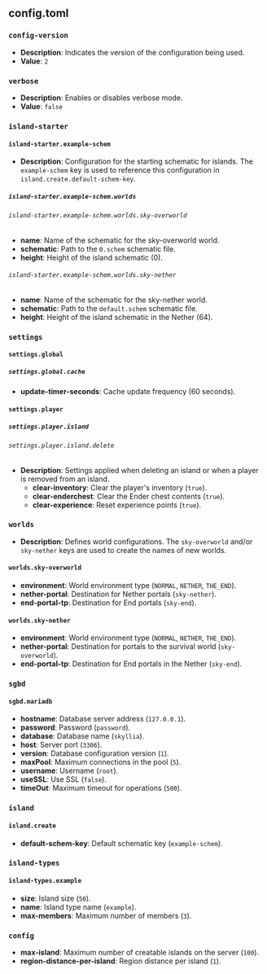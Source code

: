 ## config.toml

### `config-version`

- **Description**: Indicates the version of the configuration being used.
- **Value**: `2`

### `verbose`

- **Description**: Enables or disables verbose mode.
- **Value**: `false`

### `island-starter`

#### `island-starter.example-schem`

- **Description**: Configuration for the starting schematic for islands. The `example-schem` key is used to reference
  this configuration in `island.create.default-schem-key`.

##### `island-starter.example-schem.worlds`

###### `island-starter.example-schem.worlds.sky-overworld`

- **name**: Name of the schematic for the sky-overworld world.
- **schematic**: Path to the `0.schem` schematic file.
- **height**: Height of the island schematic (0).

###### `island-starter.example-schem.worlds.sky-nether`

- **name**: Name of the schematic for the sky-nether world.
- **schematic**: Path to the `default.schem` schematic file.
- **height**: Height of the island schematic in the Nether (64).

### `settings`

#### `settings.global`

##### `settings.global.cache`

- **update-timer-seconds**: Cache update frequency (60 seconds).

#### `settings.player`

##### `settings.player.island`

###### `settings.player.island.delete`

- **Description**: Settings applied when deleting an island or when a player is removed from an island.
    - **clear-inventory**: Clear the player's inventory (`true`).
    - **clear-enderchest**: Clear the Ender chest contents (`true`).
    - **clear-experience**: Reset experience points (`true`).

### `worlds`

- **Description**: Defines world configurations. The `sky-overworld` and/or `sky-nether` keys are used to create the
  names of new worlds.

#### `worlds.sky-overworld`

- **environment**: World environment type (`NORMAL`, `NETHER`, `THE_END`).
- **nether-portal**: Destination for Nether portals (`sky-nether`).
- **end-portal-tp**: Destination for End portals (`sky-end`).

#### `worlds.sky-nether`

- **environment**: World environment type (`NORMAL`, `NETHER`, `THE_END`).
- **nether-portal**: Destination for portals to the survival world (`sky-overworld`).
- **end-portal-tp**: Destination for End portals in the Nether (`sky-end`).

### `sgbd`

#### `sgbd.mariadb`

- **hostname**: Database server address (`127.0.0.1`).
- **password**: Password (`password`).
- **database**: Database name (`skyllia`).
- **host**: Server port (`3306`).
- **version**: Database configuration version (`1`).
- **maxPool**: Maximum connections in the pool (`5`).
- **username**: Username (`root`).
- **useSSL**: Use SSL (`false`).
- **timeOut**: Maximum timeout for operations (`500`).

### `island`

#### `island.create`

- **default-schem-key**: Default schematic key (`example-schem`).

### `island-types`

#### `island-types.example`

- **size**: Island size (`50`).
- **name**: Island type name (`example`).
- **max-members**: Maximum number of members (`3`).

### `config`

- **max-island**: Maximum number of creatable islands on the server (`100`).
- **region-distance-per-island**: Region distance per island (`1`).
